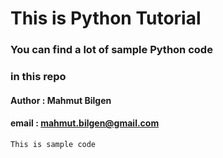 # This is Python Tutorial 
### You can find a lot of sample Python code
### in this repo
#### Author : Mahmut Bilgen
#### email : mahmut.bilgen@gmail.com

```
This is sample code
```


